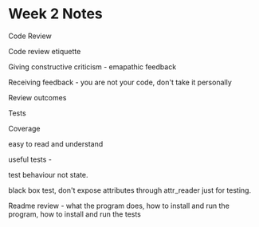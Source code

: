 # Week 2 Notes

Code Review

Code review etiquette

Giving constructive criticism - emapathic feedback

Receiving feedback - you are not your code, don't take it personally



Review outcomes

Tests 

Coverage 

easy to read and understand

useful tests - 

test behaviour not state. 

black box test, don't expose attributes through attr\_reader just for testing.



Readme review - what the program does, how to install and  run the program, how to install and run the tests



